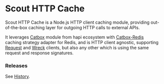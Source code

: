 # Scout HTTP Cache

Scout HTTP Cache is a Node.js HTTP client caching module, providing
out-of-the-box caching layer for outgoing HTTP calls to external APIs.

It leverages [Catbox](https://github.com/hapijs/catbox) module from hapi
ecosystem with [Catbox-Redis](https://github.com/hapijs/catbox-redis)
caching strategy adapter for Redis, and is HTTP client agnostic, supporting
[Request](https://github.com/request/request) and [Wreck](https://github.com/hapijs/wreck)
clients, but also any other which is using the same request and response
signatures.


### Releases

See [History](HISTORY.md).
